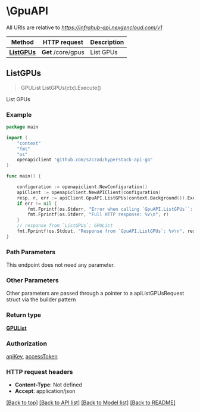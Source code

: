 # \GpuAPI

All URIs are relative to *https://infrahub-api.nexgencloud.com/v1*

Method | HTTP request | Description
------------- | ------------- | -------------
[**ListGPUs**](GpuAPI.md#ListGPUs) | **Get** /core/gpus | List GPUs



## ListGPUs

> GPUList ListGPUs(ctx).Execute()

List GPUs



### Example

```go
package main

import (
	"context"
	"fmt"
	"os"
	openapiclient "github.com/szczad/hyperstack-api-go"
)

func main() {

	configuration := openapiclient.NewConfiguration()
	apiClient := openapiclient.NewAPIClient(configuration)
	resp, r, err := apiClient.GpuAPI.ListGPUs(context.Background()).Execute()
	if err != nil {
		fmt.Fprintf(os.Stderr, "Error when calling `GpuAPI.ListGPUs``: %v\n", err)
		fmt.Fprintf(os.Stderr, "Full HTTP response: %v\n", r)
	}
	// response from `ListGPUs`: GPUList
	fmt.Fprintf(os.Stdout, "Response from `GpuAPI.ListGPUs`: %v\n", resp)
}
```

### Path Parameters

This endpoint does not need any parameter.

### Other Parameters

Other parameters are passed through a pointer to a apiListGPUsRequest struct via the builder pattern


### Return type

[**GPUList**](GPUList.md)

### Authorization

[apiKey](../README.md#apiKey), [accessToken](../README.md#accessToken)

### HTTP request headers

- **Content-Type**: Not defined
- **Accept**: application/json

[[Back to top]](#) [[Back to API list]](../README.md#documentation-for-api-endpoints)
[[Back to Model list]](../README.md#documentation-for-models)
[[Back to README]](../README.md)

